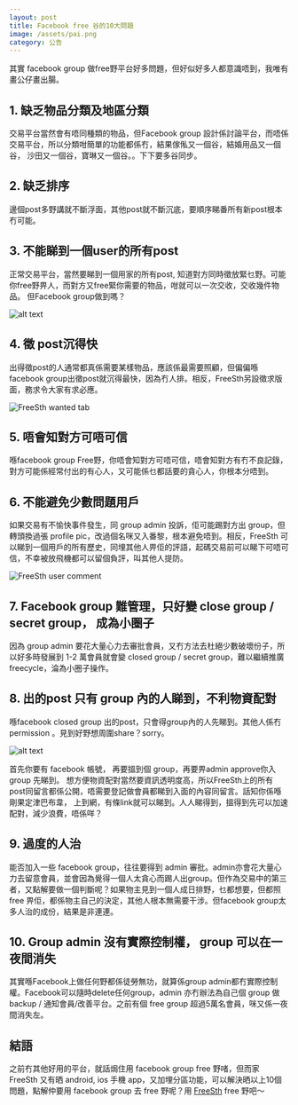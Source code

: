 ```yaml
---
layout: post
title: Facebook free 谷的10大問題
image: /assets/pai.png
category: 公告
---
```


其實 facebook group 做free野平台好多問題，但好似好多人都意識唔到，我唯有畫公仔畫出腸。

## 1. 缺乏物品分類及地區分類
交易平台當然會有唔同種類的物品，但Facebook group 設計係討論平台，而唔係交易平台，所以分類咁簡單的功能都係冇，結果傢俬又一個谷，結婚用品又一個谷， 沙田又一個谷，寶琳又一個谷。。下下要多谷同步。

## 2. 缺乏排序
邊個post多野講就不斷浮面，其他post就不斷沉底，要順序睇番所有新post根本冇可能。

## 3. 不能睇到一個user的所有post
正常交易平台，當然要睇到一個用家的所有post, 知道對方同時徵放緊乜野。可能你free野畀人，而對方又free緊你需要的物品，咁就可以一次交收，交收幾件物品。 但Facebook group做到嗎？

![alt text](/assets/user-all-post.png "All post of an user")

## 4. 徵 post沉得快
出得徵post的人通常都真係需要某樣物品，應該係最需要照顧，但偏偏喺facebook group出徵post就沉得最快，因為冇人排。相反，FreeSth另設徵求版面，務求令大家有求必應。

<img src="/assets/wanted.png" alt="FreeSth wanted tab" style="max-width: 350px;"/>

## 5. 唔會知對方可唔可信
喺facebook group Free野，你唔會知對方可唔可信，唔會知對方有冇不良記錄，對方可能係經常付出的有心人，又可能係乜都話要的貪心人，你根本分唔到。

## 6. 不能避免少數問題用戶
如果交易有不愉快事件發生，同 group admin 投訴，佢可能踢對方出 group，但轉頭換過張 profile pic，改過個名咪又入番黎，根本避免唔到。相反，FreeSth 可以睇到一個用戶的所有歷史，同埋其他人畀佢的評語，起碼交易前可以睇下可唔可信，不幸被放飛機都可以留個負評，叫其他人提防。

<img src="/assets/author-comment.png" alt="FreeSth user comment" style="max-width: 350px;"/>

## 7. Facebook group 難管理，只好變 close group / secret group， 成為小圈子
因為 group admin 要花大量心力去審批會員，又冇方法去杜絕少數破壞份子，所以好多時發展到 1-2 萬會員就會變 closed group / secret group，難以繼續推廣 freecycle，淪為小圈子操作。

## 8. 出的post 只有 group 內的人睇到，不利物資配對
喺facebook closed group 出的post，只會得group內的人先睇到。其他人係冇permission 。見到好野想周圍share？sorry。

![alt text](/assets/no-permission.png "no permission")

首先你要有 facebook 帳號， 再要搵到個 group，再要畀admin approve你入 group 先睇到。
想方便物資配對當然要資訊透明度高，所以FreeSth上的所有post同留言都係公開，唔需要登記做會員都睇到入面的內容同留言。話知你係喺剛果定津巴布韋， 上到網，有條link就可以睇到。人人睇得到，搵得到先可以加速配對，減少浪費，唔係咩？

## 9. 過度的人治
能否加入一些 facebook group，往往要得到 admin 審批。admin亦會花大量心力去留意會員，並會因為覺得一個人太貪心而踢人出group。但作為交易中的第三者，又點解要做一個判斷呢？如果物主見到一個人成日排野，乜都想要，但都照 free 畀佢，都係物主自己的決定，其他人根本無需要干涉。但facebook group太多人治的成份，結果是非連連。

## 10. Group admin 沒有實際控制權， group 可以在一夜間消失
其實喺Facebook上做任何野都係徒勞無功，就算係group admin都冇實際控制權。Facebook可以隨時delete任何group，admin 亦冇辦法為自己個 group 做 backup / 通知會員/改善平台。之前有個 free group 超過5萬名會員，咪又係一夜間消失左。

## 結語
之前冇其他好用的平台，就話焗住用 facebook group free 野啫，但而家 FreeSth 又有晒 android, ios 手機 app，又加埋分區功能，可以解決晒以上10個問題，點解仲要用 facebook group 去 free 野呢？用 [FreeSth](https://www.freesth.com/app.html) free 野吧～